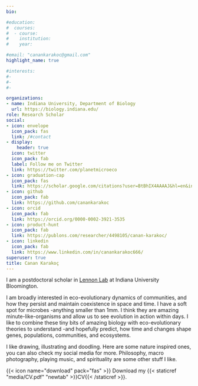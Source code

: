 ```yaml
---
bio:  

#education:
#  courses:
#  - course: 
#    institution: 
#    year: 

#email: "canankarakoc@gmail.com"
highlight_name: true

#interests:
#- 
#-   
#- 

organizations:
- name: Indiana University, Department of Biology 
  url: https://biology.indiana.edu/
role: Research Scholar 
social:
- icon: envelope
  icon_pack: fas
  link: /#contact
- display:
    header: true
  icon: twitter
  icon_pack: fab
  label: Follow me on Twitter
  link: https://twitter.com/planetmicroeco
- icon: graduation-cap
  icon_pack: fas
  link: https://scholar.google.com/citations?user=BtBhIX4AAAAJ&hl=en&inst=13098912254855678857
- icon: github
  icon_pack: fab
  link: https://github.com/canankarakoc
- icon: orcid
  icon_pack: fab
  link: https://orcid.org/0000-0002-3921-3535
- icon: product-hunt
  icon_pack: fab
  link: https://publons.com/researcher/4498105/canan-karakoc/
- icon: linkedin
  icon_pack: fab
  link: https://www.linkedin.com/in/canankarakoc666/
superuser: true
title: Canan Karakoç
---
```


I am a postdoctoral scholar in [Lennon Lab](https://microbes.sitehost.iu.edu/) at Indiana University Bloomington. 

I am broadly interested in eco-evolutionary dynamics of communities, and how they persist and maintain coexistence in space and time. I have a soft spot for microbes -anything smaller than 1mm. I think they are amazing minute-like-organisms and allow us to see evolution in action within days. I like to combine these tiny bits of amazing biology with eco-evolutionary theories to understand -and hopefully predict, how time and changes shape genes, populations, communities, and ecosystems. 

I like drawing, illustrating and doodling. Here are some nature inspired ones, you can also check my social media for more. Philosophy, macro photography, playing music, and spirituality are some other stuff I like. 

{{< icon name="download" pack="fas" >}} Download my {{< staticref "media/CV.pdf" "newtab" >}}CV{{< /staticref >}}.
